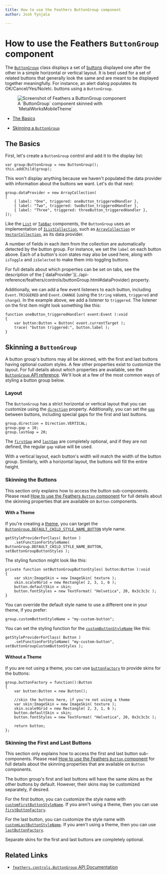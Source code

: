 ```yaml
---
title: How to use the Feathers ButtonGroup component  
author: Josh Tynjala

---
```

# How to use the Feathers `ButtonGroup` component

The [`ButtonGroup`](../api-reference/feathers/controls/ButtonGroup.html) class displays a set of [buttons](button.html) displayed one after the other in a simple horizontal or vertical layout. It is best used for a set of related buttons that generally look the same and are meant to be displayed together meaningfully. For instance, an alert dialog populates its OK/Cancel/Yes/No/etc. buttons using a `ButtonGroup`.

<figure>
<img src="images/button-group.png" srcset="images/button-group@2x.png 2x" alt="Screenshot of Feathers a ButtonGroup component" />
<figcaption>A `ButtonGroup` component skinned with `MetalWorksMobileTheme`</figcaption>
</figure>

-   [The Basics](#the-basics)

-   [Skinning a `ButtonGroup`](#skinning-a-buttongroup)

## The Basics

First, let's create a `ButtonGroup` control and add it to the display list:

``` code
var group:ButtonGroup = new ButtonGroup();
this.addChild(group);
```

This won't display anything because we haven't populated the data provider with information about the buttons we want. Let's do that next:

``` code
group.dataProvider = new ArrayCollection(
[
    { label: "One", triggered: oneButton_triggeredHandler },
    { label: "Two", triggered: twoButton_triggeredHandler },
    { label: "Three", triggered: threeButton_triggeredHandler },
]);
```

Like the [`List`](list.html) or [`TabBar`](tab-bar.html) components, the `ButtonGroup` uses an implementation of [`IListCollection`](../api-reference/feathers/data/IListCollection.html), such as [`ArrayCollection`](../api-reference/feathers/data/ArrayCollection.html) or [`VectorCollection`](../api-reference/feathers/data/VectorCollection.html), as its data provider.

A number of fields in each item from the collection are automatically detected by the button group. For instance, we set the `label` on each button above. Each of a button's icon states may also be used here, along with `isToggle` and `isSelected` to make them into toggling buttons.

<aside class="info">For full details about which properties can be set on tabs, see the description of the [`dataProvider`](../api-reference/feathers/controls/buttonGroup.html#dataProvider) property.</aside>

Additionally, we can add a few event listeners to each button, including `Event.TRIGGERED` and `Event.CHANGE` (using the `String` values, `triggered` and `change`). In the example above, we add a listener to `triggered`. The listener on the first item might look something like this:

``` code
function oneButton_triggeredHandler( event:Event ):void
{
    var button:Button = Button( event.currentTarget );
    trace( "button triggered:", button.label );
}
```

## Skinning a `ButtonGroup`

A button group's buttons may all be skinned, with the first and last buttons having optional custom styles. A few other properties exist to customize the layout. For full details about which properties are available, see the [`ButtonGroup` API reference](../api-reference/feathers/controls/ButtonGroup.html). We'll look at a few of the most common ways of styling a button group below.

### Layout

The `ButtonGroup` has a strict horizontal or vertical layout that you can customize using the [`direction`](../api-reference/feathers/controls/ButtonGroup.html#direction) property. Additionally, you can set the [`gap`](../api-reference/feathers/controls/ButtonGroup.html#gap) between buttons, including special gaps for the first and last buttons.

``` code
group.direction = Direction.VERTICAL;
group.gap = 10;
group.lastGap = 20;
```

The [`firstGap`](../api-reference/feathers/controls/ButtonGroup.html#firstGap) and [`lastGap`](../api-reference/feathers/controls/ButtonGroup.html#lastGap) are completely optional, and if they are not defined, the regular `gap` value will be used.

With a vertical layout, each button's width will match the width of the button group. Similarly, with a horizontal layout, the buttons will fill the entire height.

### Skinning the Buttons

This section only explains how to access the button sub-components. Please read [How to use the Feathers `Button` component](button.html) for full details about the skinning properties that are available on `Button` components.

#### With a Theme

If you're creating a [theme](themes.html), you can target the [`ButtonGroup.DEFAULT_CHILD_STYLE_NAME_BUTTON`](../api-reference/feathers/controls/ButtonGroup.html#DEFAULT_CHILD_STYLE_NAME_BUTTON) style name.

``` code
getStyleProviderForClass( Button )
    .setFunctionForStyleName( ButtonGroup.DEFAULT_CHILD_STYLE_NAME_BUTTON, setButtonGroupButtonStyles );
```

The styling function might look like this:

``` code
private function setButtonGroupButtonStyles( button:Button ):void
{
    var skin:ImageSkin = new ImageSkin( texture );
    skin.scale9Grid = new Rectangle( 2, 3, 1, 6 );
    button.defaultSkin = skin;
    button.fontStyles = new TextFormat( "Helvetica", 20, 0x3c3c3c );
}
```

You can override the default style name to use a different one in your theme, if you prefer:

``` code
group.customButtonStyleName = "my-custom-button";
```

You can set the styling function for the [`customButtonStyleName`](../api-reference/feathers/controls/ButtonGroup.html#customButtonStyleName) like this:

``` code
getStyleProviderForClass( Button )
    .setFunctionForStyleName( "my-custom-button", setButtonGroupCustomButtonStyles );
```

#### Without a Theme

If you are not using a theme, you can use [`buttonFactory`](../api-reference/feathers/controls/ButtonGroup.html#buttonFactory) to provide skins for the buttons:

``` code
group.buttonFactory = function():Button
{
    var button:Button = new Button();

    //skin the buttons here, if you're not using a theme
    var skin:ImageSkin = new ImageSkin( texture );
    skin.scale9Grid = new Rectangle( 2, 3, 1, 6 );
    button.defaultSkin = skin;
    button.fontStyles = new TextFormat( "Helvetica", 20, 0x3c3c3c );

    return button;
};
```

### Skinning the First and Last Buttons

This section only explains how to access the first and last button sub-components. Please read [How to use the Feathers `Button` component](button.html) for full details about the skinning properties that are available on `Button` components.

The button group's first and last buttons will have the same skins as the other buttons by default. However, their skins may be customized separately, if desired.

For the first button, you can customize the style name with [`customFirstButtonStyleName`](../api-reference/feathers/controls/ButtonGroup.html#customFirstButtonStyleName). If you aren't using a theme, then you can use [`firstButtonFactory`](../api-reference/feathers/controls/ButtonGroup.html#firstButtonFactory).

For the last button, you can customize the style name with [`customLastButtonStyleName`](../api-reference/feathers/controls/ButtonGroup.html#customLastButtonStyleName). If you aren't using a theme, then you can use [`lastButtonFactory`](../api-reference/feathers/controls/ButtonGroup.html#lastButtonFactory).

Separate skins for the first and last buttons are completely optional.

## Related Links

-   [`feathers.controls.ButtonGroup` API Documentation](../api-reference/feathers/controls/ButtonGroup.html)
